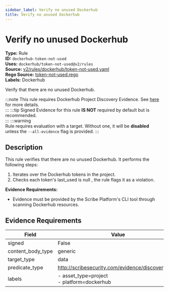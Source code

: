 ```yaml
---
sidebar_label: Verify no unused Dockerhub
title: Verify no unused Dockerhub
---  
```

# Verify no unused Dockerhub  
**Type:** Rule  
**ID:** `dockerhub-token-not-used`  
**Uses:** `dockerhub/token-not-used@v2/rules`  
**Source:** [v2/rules/dockerhub/token-not-used.yaml](https://github.com/scribe-public/sample-policies/blob/main/v2/rules/dockerhub/token-not-used.yaml)  
**Rego Source:** [token-not-used.rego](https://github.com/scribe-public/sample-policies/blob/main/v2/rules/dockerhub/token-not-used.rego)  
**Labels:** Dockerhub  

Verify that there are no unused Dockerhub.

:::note 
This rule requires Dockerhub Project Discovery Evidence. See [here](https://deploy-preview-299--scribe-security.netlify.app/platforms/discover#dockerhub-discovery) for more details.  
::: 
:::tip 
Signed Evidence for this rule **IS NOT** required by default but is recommended.  
::: 
:::warning  
Rule requires evaluation with a target. Without one, it will be **disabled** unless the `--all-evidence` flag is provided.
::: 

## Description  
This rule verifies that there are no unused Dockerhub.
It performs the following steps:

1. Iterates over the Dockerhub tokens in the project.
2. Checks each token's last_used is null , the rule flags it as a violation.

**Evidence Requirements:**
- Evidence must be provided by the Scribe Platform's CLI tool through scanning Dockerhub resources.

## Evidence Requirements  
| Field | Value |
|-------|-------|
| signed | False |
| content_body_type | generic |
| target_type | data |
| predicate_type | http://scribesecurity.com/evidence/discovery/v0.1 |
| labels | - asset_type=project<br/>- platform=dockerhub |

